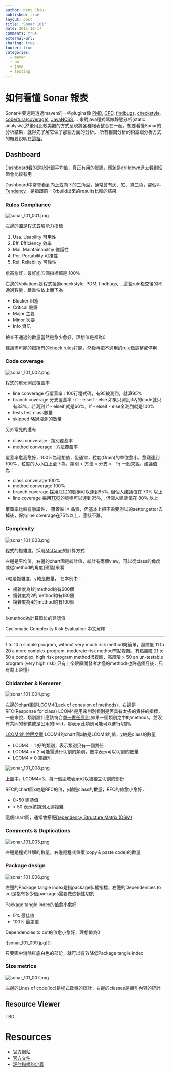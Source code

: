 ```yaml
---
author: Kent Chiu
published: true
layout: post
title: "Sonar 101"
date: 2011-10-17
comments: true
external-url:
sharing: true
footer: true
categories:
  - maven
  - pm
  - java
  - testing
---
```




如何看懂 Sonar 報表
===================

Sonar主要還是透過maven的一些plugins像
[PMD](http://maven.apache.org/plugins/maven-pmd-plugin/ "http://maven.apache.org/plugins/maven-pmd-plugin/"),
[CPD](http://maven.apache.org/plugins/maven-pmd-plugin/ "http://maven.apache.org/plugins/maven-pmd-plugin/"),
[findbugs](http://mojo.codehaus.org/findbugs-maven-plugin/ "http://mojo.codehaus.org/findbugs-maven-plugin/"),
[checkstyle](http://maven.apache.org/plugins/maven-checkstyle-plugin/ "http://maven.apache.org/plugins/maven-checkstyle-plugin/"),
[cobertura(coverage)](http://mojo.codehaus.org/cobertura-maven-plugin/ "http://mojo.codehaus.org/cobertura-maven-plugin/"),
[JavaNCSS](http://mojo.codehaus.org/javancss-maven-plugin/ "http://mojo.codehaus.org/javancss-maven-plugin/"),…
來對java程式碼做靜態分析(static
analysis),然後用比較美觀的方式呈現將各種報表整合在一起。想要看懂Sonar的分析結果，就得先了解它做了那些方面的分析。
所有相關分析的術語跟分析方式的概要說明在[這裡](http://docs.codehaus.org/display/SONAR/Metric+definitions "http://docs.codehaus.org/display/SONAR/Metric+definitions")。

Dashboard
---------

Dashboard看的是統計跟平均值，真正有用的資訊，應該是drilldown進去看到細節會比較有用

Dashboard中常會看到向上或向下的三角型，通常會有灰、紅、綠三色，那個叫[Tendency](http://docs.codehaus.org/display/SONAR/Tendencies "http://docs.codehaus.org/display/SONAR/Tendencies")，是指跟前一次build出來的results比較的結果.

### Rules Compliance

![sonar_101_001.png][sonar_101_001.png]

左邊的圖是程式五項能力指標

1.  Usa. Usability 可用性
2.  Eff. Efficiency 效率
3.  Mai. Maintainabilitiy 維護性
4.  Por. Portability 可攜性
5.  Rel. Reliability 可靠性

愈高愈好，最好能五個指標都是 100%

右邊的Voilations是程式經過checkstyle, PDM,
findbugs,….這些rule檢查後的不通過數量，嚴重性依上而下為

-   Blocker 阻塞
-   Critical 嚴重
-   Major 主要
-   Minor 次要
-   Info 資訊

檢查不通過的數量當然是愈少愈好，理想值是都為0

建議盡可能的把所有的check rules打開，然後再把不適用的rule做調整或停用

### Code coverage

![sonar_101_002.png][sonar_101_002.png]

程式的單元測試覆蓋率

-   line converage 行覆蓋率 : 100行程式碼，有95被測到，就算95%
-   branch coverage 分支覆蓋率 : if - elseif - else
    如果只測到if內的code就只有33%，若測到 if - elseif 就是66%，if -
    elseif - else全測到就是100%
-   tests test class數量
-   skipped 略過沒測的數量

另外常見的還有

-   class converage : 類別覆蓋率
-   method converage : 方法覆蓋率

覆蓋率愈高愈好，100%為理想值，但通常，粒度(Grain)的單位愈小，愈難達到100%，粒度的大小由上至下為，類別
\> 方法 \> 分支 \>　行 一般來說，建議值為：

-   class converage 100%
-   method converage 100%
-   branch coverage
    採用[TDD](http://en.wikipedia.org/wiki/Test-driven_development "http://en.wikipedia.org/wiki/Test-driven_development")的號稱可以達到95%,
    但個人建議值在 70% 以上
-   line coverage
    採用[TDD](http://en.wikipedia.org/wiki/Test-driven_development "http://en.wikipedia.org/wiki/Test-driven_development")的號稱可以達到95%,
    , 但個人建議值在 80% 以上

覆蓋率比較有爭議性， 覆蓋率 !=
品質，但基本上把不需要測試的settor,gettor去掉後，保持line
coverage在75%以上，應該不難。

### Complexity

![sonar_101_003.png][sonar_101_003.png]

程式的複雜度，採用[McCabe](http://en.wikipedia.org/wiki/Cyclomatic_complexity "http://en.wikipedia.org/wiki/Cyclomatic_complexity")的計算方式

左邊是平均值，右邊的chart圖是統計值，統計有兩個view，可以從class的角度或從method的角度(建議)來看

x軸是複雜度，y軸是數量， 在本例中：

-   複雜度為1的method約有600個
-   複雜度為2的method約有180個
-   複雜度為4的method約有100個
-   …

以method為計算單位的建議值

  Cyclomatic Complexity   Risk Evaluation                            中文解釋
  ----------------------- ------------------------------------------ ------------------------------------------------------------
  1 to 10                 a simple program, without very much risk   method夠簡單，風險低
  11 to 20                a more complex program, moderate risk      method有點複雜，有點風險
  21 to 50                a complex, high risk program               method很複雜，高風險
  \> 50                   an un-testable program (very high risk)    只有上帝跟原開發者才懂的method(也許過個月後，只有剩上帝懂)

### Chidamber & Kemerer

![sonar_101_004.png][sonar_101_004.png]

左邊的chart圖是LCOM4(Lack of cohesion of methods)，右邊是RFC(Response
for class)
LCOM4是用來判別類別是否具有太多的責任的指標，一般來說，類別設計應該符合[單一責任原則](http://wiki.kent-chiu.com/doku.php?id=prog:ood_5_principles#srp "prog:ood_5_principles"),如果一個類別之中的methods，並沒有共同的參數或是公用的field，那表示此類別可能可以進行切割。

[LCOM4的說明文章](http://www.sonarsource.org/clean-up-design-at-class-level-with-sonar/ "http://www.sonarsource.org/clean-up-design-at-class-level-with-sonar/")
LCOM4的chart圖x軸是LCOM4的值，y軸是class的數量

-   LCOM4 = 1 好的類別，表示類別只有一個責任
-   LCOM4 \>= 2 可能需進行切割的類別，數字表示可以切割的數量
-   LCOM4 = 0 空類別

![sonar_101_008.png][sonar_101_008.png]

上圖中，LCOM4=3，每一個區域表示可以被獨立切割的部份

RFC的chart圖x軸是RFC的值，y軸是class的數量，RFC的值愈小愈好，

-   0\~50 建議值
-   \> 50 表示該類別太過複雜

這個chart圖，通常會搭配[Dependency Structure Matrix
(DSM)](http://docs.codehaus.org/display/SONAR/Dependency+Structure+Matrix "http://docs.codehaus.org/display/SONAR/Dependency+Structure+Matrix")

### Comments & Duplications

![sonar_101_005.png][sonar_101_005.png]

左邊是程式註解的數量，右邊是程式重覆(copy & paste code)的數量

### Package design

![sonar_101_006.png][sonar_101_006.png]

左邊的Package tangle index是指package糾纏指標，右邊的Dependencies to
cut是指有多少個packages需要做依賴性切割

Package tangle index的值愈小愈好

-   0% 最佳值
-   100% 最差值

Dependencies to cut的值愈小愈好，理想值為0

![sonar_101_009.jpg][]

只要圖中消除紅底白色的部份，就可以有效降低Package tangle index

### Size metrics

![sonar_101_007.png][sonar_101_007.png]

左邊的Lines of code(loc)是程式數量的統計，右邊的classes是類別內容的統計

Resource Viewer
---------------

TBD

Resources
=========

-   [官方網站](http://www.sonarsource.org/ "http://www.sonarsource.org/")
-   [官方文件](http://docs.codehaus.org/display/SONAR/Use+Sonar "http://docs.codehaus.org/display/SONAR/Use+Sonar")
-   [評估指標的定義](http://docs.codehaus.org/display/SONAR/Metric+definitions "http://docs.codehaus.org/display/SONAR/Metric+definitions")





[sonar_101_008.png]: /images/wiki/maven/sonar_101_008.png
[sonar_101_004.png]: /images/wiki/maven/sonar_101_004.png
[sonar_101_003.png]: /images/wiki/maven/sonar_101_003.png
[sonar_101_006.png]: /images/wiki/maven/sonar_101_006.png
[sonar_101_007.png]: /images/wiki/maven/sonar_101_007.png
[sonar_101_005.png]: /images/wiki/maven/sonar_101_005.png
[sonar_101_002.png]: /images/wiki/maven/sonar_101_002.png
[sonar_101_001.png]: /images/wiki/maven/sonar_101_001.png